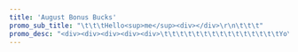 ```yaml
---
title: 'August Bonus Bucks'
promo_sub_title: "\t\t\tHello<sup>me</sup><div></div>\r\n\t\t\t"
promo_desc: "<div><div><div><div><div>\t\t\t\t\t\t\t\t\t\t\t\t\t\t\tYo\r\n\t\t\t\r\n\t\t\t\r\n\t\t\t\r\n\t\t\t\r\n\t\t\t\r\n\t\t\t\r\n\t\t\t\r\n\t\t\t</div></div></div></div></div>"
---
```


